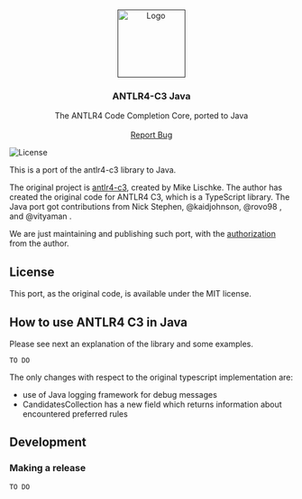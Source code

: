 <!-- PROJECT LOGO -->
<br />
<p align="center">
  <a href="">
    <img src="https://avatars.githubusercontent.com/u/20327314?s=200&v=4" alt="Logo" width="120" height="120">
  </a>

<h3 align="center">ANTLR4-C3 Java</h3>

<p align="center">
    The ANTLR4 Code Completion Core, ported to Java
<br />
    <br />
    <a href="https://github.com/Strumenta/antlr4-c3-java/issues">Report Bug</a>
</p>

![License](https://img.shields.io/github/license/mike-lischke/antlr4-c3?style=for-the-badge&color=lightgreen)


This is a port of the antlr4-c3 library to Java. 

The original project is [antlr4-c3](https://github.com/mike-lischke/antlr4-c3/tree/main), created by Mike Lischke.
The author has created the original code for ANTLR4 C3, which is a TypeScript library. The Java port got contributions from Nick Stephen, @kaidjohnson, @rovo98
, and @vityaman . 

We are just maintaining and publishing such port, with the [authorization](https://github.com/mike-lischke/antlr4-c3/issues/175) from the author.

## License

This port, as the original code, is available under the MIT license.

## How to use ANTLR4 C3 in Java


Please see next an explanation of the library and some examples. 
```
TO DO
```

The only changes with respect to the original typescript implementation are:

- use of Java logging framework for debug messages
- CandidatesCollection has a new field which returns information about encountered preferred rules

## Development

### Making a release

```
TO DO
```

